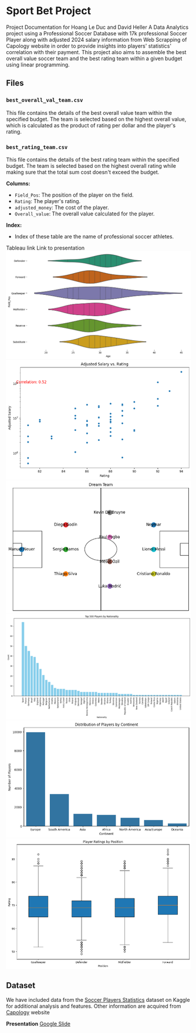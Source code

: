 
# Sport Bet Project
Project Documentation for Hoang Le Duc and David Heller
A Data Analytics project using a Professional Soccer Database with 17k professional Soccer Player along with adjusted 2024 salary information from Web Scrapping of Capology website in order to provide insights into players' statistics' correlation with their payment. This project also aims to assemble the best overall value soccer team and the best rating team within a given budget using linear programming.

## Files

### `best_overall_val_team.csv`
This file contains the details of the best overall value team within the specified budget. The team is selected based on the highest overall value, which is calculated as the product of rating per dollar and the player's rating.
### `best_rating_team.csv`
This file contains the details of the best rating team within the specified budget. The team is selected based on the highest overall rating while making sure that the total sum cost doesn't exceed the budget.


**Columns:**
- `Field_Pos`: The position of the player on the field.
- `Rating`: The player's rating.
- `adjusted_money`: The cost of the player.
- `Overall_value`: The overall value calculated for the player.

**Index:**
- Index of these table are the name of professional soccer athletes.

Tableau link 
Link to presentation
![my_image](readme/download.png)
![my_image](readme/download_1.png)
![my_image](readme/download_2.png)
![my_image](readme/download_3.png)
![my_image](readme/download_4.png)
![my_image](readme/download_5.png)

## Dataset

We have included data from the [Soccer Players Statistics](https://www.kaggle.com/datasets/antoinekrajnc/soccer-players-statistics/data) dataset on Kaggle for additional analysis and features. Other information are acquired from [Capology](https://www.capology.com/) website 


**Presentation**
[Google Slide](https://docs.google.com/presentation/d/1E6k73X7N5hKuSZwvaJ0WUkMo4LVOeAdtlrb1h8VqSOw/edit?usp=sharing)
